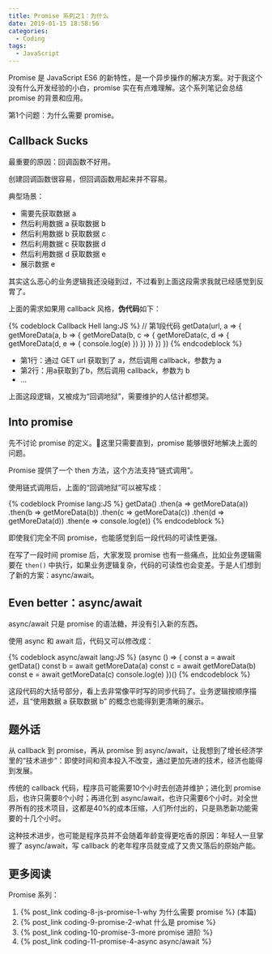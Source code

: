 ```yaml
---
title: Promise 系列之1：为什么
date: 2019-01-15 18:58:56
categories:
  - Coding
tags:
  - JavaScript
---
```


Promise 是 JavaScript ES6 的新特性，是一个异步操作的解决方案。对于我这个没有什么开发经验的小白，promise 实在有点难理解。这个系列笔记会总结 promise 的背景和应用。

第1个问题：为什么需要 promise。

<!-- more -->

## Callback Sucks

最重要的原因：回调函数不好用。

创建回调函数很容易，但回调函数用起来并不容易。

典型场景：
- 需要先获取数据 a 
- 然后利用数据 a 获取数据 b
- 然后利用数据 b 获取数据 c
- 然后利用数据 c 获取数据 d
- 然后利用数据 d 获取数据 e
- 展示数据 e

其实这么恶心的业务逻辑我还没碰到过，不过看到上面这段需求我就已经感觉到反胃了。

上面的需求如果用 callback 风格，**伪代码**如下：

{% codeblock Callback Hell lang:JS %}
// 第1段代码
getData(url, a => {
  getMoreData(a, b => {
    getMoreData(b, c => {
      getMoreData(c, d => {
        getMoreData(d, e => {
          console.log(e)
        })
      })
    })
  })
})
{% endcodeblock %}

- 第1行：通过 GET url 获取到了 a，然后调用 callback，参数为 a
- 第2行：用a获取到了b，然后调用 callback，参数为 b
- ...

上面这段逻辑，又被成为“回调地狱”，需要维护的人估计都想哭。

## Into promise

先不讨论 promise 的定义。这里只需要直到，promise 能够很好地解决上面的问题。

Promise 提供了一个 then 方法，这个方法支持“链式调用”。

使用链式调用后，上面的“回调地狱”可以被写成：

{% codeblock Promise lang:JS %}
getData()
  .then(a => getMoreData(a))
  .then(b => getMoreData(b))
  .then(c => getMoreData(c))
  .then(d => getMoreData(d))
  .then(e => console.log(e))
{% endcodeblock %}

即使我们完全不同 promise，也能感觉到后一段代码的可读性更强。

在写了一段时间 promise 后，大家发现 promise 也有一些痛点，比如业务逻辑需要在 `then()` 中执行，如果业务逻辑复杂，代码的可读性也会变差。于是人们想到了新的方案：async/await。

## Even better：async/await

async/await 只是 promise 的语法糖，并没有引入新的东西。

使用 async 和 await 后，代码又可以修改成：

{% codeblock async/await lang:JS %}
(async () => {
  const a = await getData()
  const b = await getMoreData(a)
  const c = await getMoreData(b)
  const e = await getMoreData(c)
  console.log(e)
})()
{% endcodeblock %}

这段代码的大括号部分，看上去非常像平时写的同步代码了。业务逻辑按顺序描述，且“使用数据 a 获取数据 b” 的概念也能得到更清晰的展示。

## 题外话

从 callback 到 promise，再从 promise 到 async/await，让我想到了增长经济学里的“技术进步”：即使时间和资本投入不改变，通过更加先进的技术，经济也能得到发展。

传统的 callback 代码，程序员可能需要10个小时去创造并维护；进化到 promise 后，也许只需要8个小时；再进化到 async/await，也许只需要6个小时。对全世界所有的技术项目，这都是40%的成本压缩，人们所付出的，只是熟悉新功能需要的十几个小时。

这种技术进步，也可能是程序员并不会随着年龄变得更吃香的原因：年轻人一旦掌握了 async/await，写 callback 的老年程序员就变成了又贵又落后的原始产能。


## 更多阅读

Promise 系列：

1. {% post_link coding-8-js-promise-1-why 为什么需要 promise %} (本篇)
1. {% post_link coding-9-promise-2-what 什么是 promise %}
1. {% post_link coding-10-promise-3-more promise 进阶 %}
1. {% post_link coding-11-promise-4-async async/await %} 